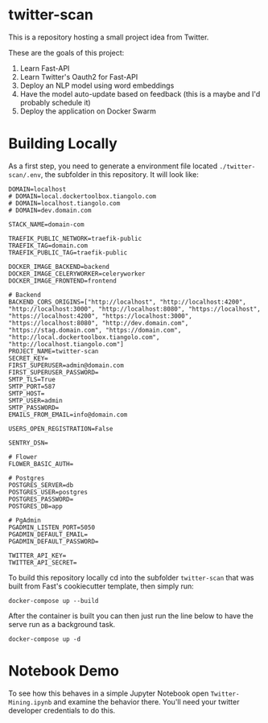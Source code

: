 # twitter-scan

This is a repository hosting a small project idea from Twitter.

These are the goals of this project:

1. Learn Fast-API
2. Learn Twitter's Oauth2 for Fast-API
3. Deploy an NLP model using word embeddings
4. Have the model auto-update based on feedback (this is a maybe and I'd probably schedule it)
5. Deploy the application on Docker Swarm

# Building Locally

As a first step, you need to generate a environment file located `./twitter-scan/.env`, the subfolder in this repository. It will look like: 

```.env
DOMAIN=localhost
# DOMAIN=local.dockertoolbox.tiangolo.com
# DOMAIN=localhost.tiangolo.com
# DOMAIN=dev.domain.com

STACK_NAME=domain-com

TRAEFIK_PUBLIC_NETWORK=traefik-public
TRAEFIK_TAG=domain.com
TRAEFIK_PUBLIC_TAG=traefik-public

DOCKER_IMAGE_BACKEND=backend
DOCKER_IMAGE_CELERYWORKER=celeryworker
DOCKER_IMAGE_FRONTEND=frontend

# Backend
BACKEND_CORS_ORIGINS=["http://localhost", "http://localhost:4200", "http://localhost:3000", "http://localhost:8080", "https://localhost", "https://localhost:4200", "https://localhost:3000", "https://localhost:8080", "http://dev.domain.com", "https://stag.domain.com", "https://domain.com", "http://local.dockertoolbox.tiangolo.com", "http://localhost.tiangolo.com"]
PROJECT_NAME=twitter-scan
SECRET_KEY=
FIRST_SUPERUSER=admin@domain.com
FIRST_SUPERUSER_PASSWORD=
SMTP_TLS=True
SMTP_PORT=587
SMTP_HOST=
SMTP_USER=admin
SMTP_PASSWORD=
EMAILS_FROM_EMAIL=info@domain.com

USERS_OPEN_REGISTRATION=False

SENTRY_DSN=

# Flower
FLOWER_BASIC_AUTH=

# Postgres
POSTGRES_SERVER=db
POSTGRES_USER=postgres
POSTGRES_PASSWORD=
POSTGRES_DB=app

# PgAdmin
PGADMIN_LISTEN_PORT=5050
PGADMIN_DEFAULT_EMAIL=
PGADMIN_DEFAULT_PASSWORD=

TWITTER_API_KEY=
TWITTER_API_SECRET=
```

To build this repository locally cd into the subfolder `twitter-scan` that was built from Fast's cookiecutter template, then simply run:

```
docker-compose up --build
```

After the container is built you can then just run the line below to have the serve run as a background task.
```
docker-compose up -d
```

# Notebook Demo

To see how this behaves in a simple Jupyter Notebook open `Twitter-Mining.ipynb` and examine the behavior there. You'll need your twitter developer credentials to do this.